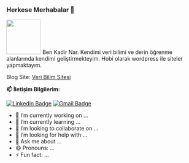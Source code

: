 ### Herkese Merhabalar 👋


<img src="https://media.giphy.com/media/Cmr1OMJ2FN0B2/giphy.gif" width="90px">
Ben Kadir Nar. Kendimi veri bilimi ve derin öğrenme alanlarında kendimi geliştirmekteyim. Hobi olarak wordpress ile siteler yapmaktayım.

Blog Site:  [Veri Bilim Sitesi](https://kadirnar.com/)

**📫 İletişim Bilgilerim:** 

[![Linkedin Badge](https://img.shields.io/badge/-kadir,nar-blue?style=flat-square&logo=Linkedin&logoColor=white&link=https://www.linkedin.com/in/kadir-nar/)](https://www.linkedin.com/in/kadir-nar/) 
[![Gmail Badge](https://img.shields.io/badge/-kadir@kadir.nar-c14438?style=flat-square&logo=Gmail&logoColor=white&link=mailto:kadir@kadir.nar)](mailto:kadir@kadir.nar)







- 🔭 I’m currently working on ...
- 🌱 I’m currently learning ...
- 👯 I’m looking to collaborate on ...
- 🤔 I’m looking for help with ...
- 💬 Ask me about ...
- 😄 Pronouns: ...
- ⚡ Fun fact: ...

